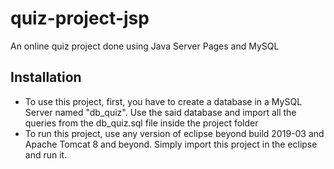 # quiz-project-jsp
An online quiz project done using Java Server Pages and MySQL

## Installation
* To use this project, first, you have to create a database in a MySQL Server named "db_quiz". Use the said database and import all the queries from the db_quiz.sql file inside the project folder
* To run this project, use any version of eclipse beyond build 2019-03 and Apache Tomcat 8 and beyond. Simply import this project in the eclipse and run it.
